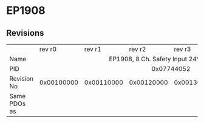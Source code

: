 # EP1908

## Revisions
<table>
<tr>
<td></td>
<td>rev r0</td>
<td>rev r1</td>
<td>rev r2</td>
<td>rev r3</td>
<td colspan=2 align="center">rev r4</td>
</tr>
<tr>
<td>Name</td>
<td colspan=6 align="center">EP1908, 8 Ch. Safety Input 24V, TwinSAFE </td>
</tr>
<tr>
<td>PID</td>
<td colspan=6 align="center">0x07744052</td>
</tr>
<tr>
<td>Revision No</td>
<td>0x00100000</td>
<td>0x00110000</td>
<td>0x00120000</td>
<td>0x00130000</td>
<td>0x00140000</td>
<td>0x00140002</td>
</tr>
<tr>
<td>Same PDOs as</td>
<td colspan=6 align="center"></td>
</tr>
</table>
